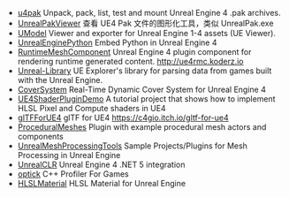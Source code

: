 

* [u4pak](https://github.com/panzi/u4pak) Unpack, pack, list, test and mount Unreal Engine 4 .pak archives.
* [UnrealPakViewer](https://github.com/jashking/UnrealPakViewer) 查看 UE4 Pak 文件的图形化工具，类似 UnrealPak.exe
* [UModel](https://github.com/gildor2/UModel) Viewer and exporter for Unreal Engine 1-4 assets (UE Viewer).
* [UnrealEnginePython](https://github.com/20tab/UnrealEnginePython) Embed Python in Unreal Engine 4
* [RuntimeMeshComponent](https://github.com/Koderz/RuntimeMeshComponent) Unreal Engine 4 plugin component for rendering runtime generated content. http://ue4rmc.koderz.io
* [Unreal-Library](https://github.com/EliotVU/Unreal-Library) UE Explorer's library for parsing data from games built with the Unreal Engine.
* [CoverSystem](https://github.com/GlassBeaver/CoverSystem) Real-Time Dynamic Cover System for Unreal Engine 4
* [UE4ShaderPluginDemo](https://github.com/Temaran/UE4ShaderPluginDemo) A tutorial project that shows how to implement HLSL Pixel and Compute shaders in UE4
* [glTFForUE4](https://github.com/code4game/glTFForUE4) glTF for UE4 https://c4gio.itch.io/gltf-for-ue4
* [ProceduralMeshes](https://github.com/SiggiG/ProceduralMeshes) Plugin with example procedural mesh actors and components
* [UnrealMeshProcessingTools](https://github.com/gradientspace/UnrealMeshProcessingTools) Sample Projects/Plugins for Mesh Processing in Unreal Engine
* [UnrealCLR](https://github.com/nxrighthere/UnrealCLR) Unreal Engine 4 .NET 5 integration
* [optick](https://github.com/bombomby/optick) C++ Profiler For Games
* [HLSLMaterial](https://github.com/Phyronnaz/HLSLMaterial) HLSL Material for Unreal Engine
